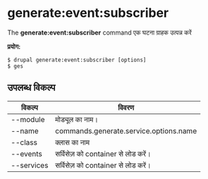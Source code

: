# generate:event:subscriber
The **generate:event:subscriber** command एक घटना ग्राहक उत्पन्न करें

**प्रयोग:**
```
$ drupal generate:event:subscriber [options] 
$ ges  
```

## उपलब्ध विकल्प
विकल्प | विवरण
-------|-------------
--module | मोड्यूल का नाम।
--name | commands.generate.service.options.name
--class | क्लास का नाम
--events | सर्विसेज़ को container से लोड करें।
--services | सर्विसेज़ को container से लोड करें।
